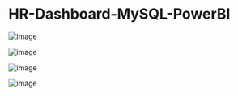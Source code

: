 # HR-Dashboard-MySQL-PowerBI
![image](https://github.com/Dev-dataanalyst/HR-Dashboard-MySQL-PowerBI/assets/143479964/2477e5f3-2155-4373-af8d-8d0b4052e1e7)

![image](https://github.com/Dev-dataanalyst/HR-Dashboard-MySQL-PowerBI/assets/143479964/2b3d67d9-fdf4-462e-9034-1a18965318ba)

![image](https://github.com/Dev-dataanalyst/HR-Dashboard-MySQL-PowerBI/assets/143479964/93ec4de9-2cdd-4459-aadf-db0b3e47b259)

![image](https://github.com/Dev-dataanalyst/HR-Dashboard-MySQL-PowerBI/assets/143479964/6f99e205-033b-406b-8998-73af227010d5)

